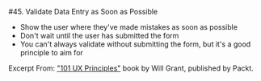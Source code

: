 #45. Validate Data Entry as Soon as Possible
-  Show the user where they've made mistakes as soon as possible
-  Don't wait until the user has submitted the form
-  You can't always validate without submitting the form, but it's a good principle to aim for

Excerpt From: ["101 UX Principles"](https://www.packtpub.com/web-development/101-ux-principles) book by Will Grant, published by Packt.
